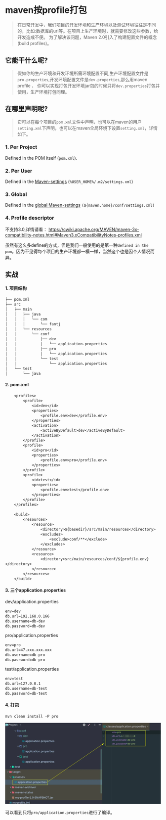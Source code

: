

# maven按profile打包

> 在日常开发中，我们项目的开发环境和生产环境以及测试环境往往是不同的，比如:数据库的url等。在项目上生产环境时，就需要修改这些参数，给开发造成不便。 为了解决该问题，Maven 2.0引入了构建配置文件的概念(build profiles)。

## 它能干什么呢?

> 假如你的生产环境和开发环境所需环境配置不同,生产环境配置文件是`pro.properties`,开发环境配置文件是`dev.properties`,那么用maven profile ， 你可以实现打包开发环境jar包的时候只将`dev.properties`打包并使用，生产环境打包同理。

## 在哪里声明呢?

> 它可以在每个项目的`pom.xml`文件中声明，也可以在maven的用户`setting.xml`下声明，也可以在maven全局环境下设置`setting.xml`，详情如下。

### 1. Per Project

Defined in the POM itself (`pom.xml`).

### 2. Per User

Defined in the [Maven-settings](http://maven.apache.org/ref/current/maven-settings/settings.html) (`%USER_HOME%/.m2/settings.xml`)

### 3. Global

Defined in the [global Maven-settings](http://maven.apache.org/ref/current/maven-settings/settings.html) `(${maven.home}/conf/settings.xml)`

### 4. Profile descriptor

不支持3.0,详情请看： https://cwiki.apache.org/MAVEN/maven-3x-compatibility-notes.html#Maven3.xCompatibilityNotes-profiles.xml


虽然有这么多define的方式，但是我们一般使用的是第一种`defined in the pom`，因为不见得每个项目的生产环境都一模一样，当然这个也是因个人情况而异。

## 实战

#### 1. 项目结构

```
├── pom.xml
├── src
│   ├── main
│   │   ├── java
│   │   │   └── com
│   │   │       └── fantj
│   │   └── resources
│   │       └── conf
│   │           ├── dev
│   │           │   └── application.properties
│   │           ├── pro
│   │           │   └── application.properties
│   │           └── test
│   │               └── application.properties
│   └── test
│       └── java
```

#### 2. pom.xml

```
    <profiles>
        <profile>
            <id>dev</id>
            <properties>
                <profile.env>dev</profile.env>
            </properties>
            <activation>
                <activeByDefault>dev</activeByDefault>
            </activation>
        </profile>
        <profile>
            <id>pro</id>
            <properties>
                <profile.env>pro</profile.env>
            </properties>
        </profile>
        <profile>
            <id>test</id>
            <properties>
                <profile.env>test</profile.env>
            </properties>
        </profile>
    </profiles>

    <build>
        <resources>
            <resource>
                <directory>${basedir}/src/main/resources</directory>
                <excludes>
                    <exclude>conf/**</exclude>
                </excludes>
            </resource>
            <resource>
                <directory>src/main/resources/conf/${profile.env}</directory>
            </resource>
        </resources>
    </build>
```

#### 3. 三个application.properties

dev/application.properties

```
env=dev
db.url=192.168.0.166  
db.username=db-dev 
db.password=db-dev
```

pro/application.properties

```
env=pro
db.url=47.xxx.xxx.xxx  
db.username=db-pro
db.password=db-pro
```

test/application.properties

```
env=test
db.url=127.0.0.1 
db.username=db-test
db.password=db-test
```

#### 4. 打包

```
mvn clean install -P pro
```

![效果](./assets/d73cd7786d2546b5a841167c9ee5ef73.png)


可以看到只将`pro/application.properties`进行了编译。